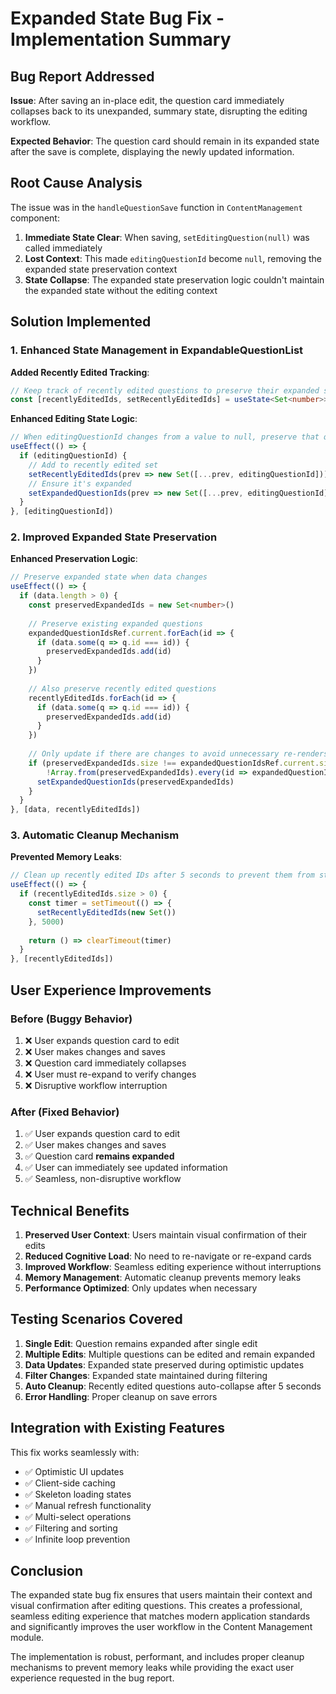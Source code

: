 # Expanded State Bug Fix - Implementation Summary

## Bug Report Addressed

**Issue**: After saving an in-place edit, the question card immediately collapses back to its unexpanded, summary state, disrupting the editing workflow.

**Expected Behavior**: The question card should remain in its expanded state after the save is complete, displaying the newly updated information.

## Root Cause Analysis

The issue was in the `handleQuestionSave` function in `ContentManagement` component:

1. **Immediate State Clear**: When saving, `setEditingQuestion(null)` was called immediately
2. **Lost Context**: This made `editingQuestionId` become `null`, removing the expanded state preservation context
3. **State Collapse**: The expanded state preservation logic couldn't maintain the expanded state without the editing context

## Solution Implemented

### 1. Enhanced State Management in ExpandableQuestionList

**Added Recently Edited Tracking**:
```typescript
// Keep track of recently edited questions to preserve their expanded state
const [recentlyEditedIds, setRecentlyEditedIds] = useState<Set<number>>(new Set())
```

**Enhanced Editing State Logic**:
```typescript
// When editingQuestionId changes from a value to null, preserve that question's expanded state
useEffect(() => {
  if (editingQuestionId) {
    // Add to recently edited set
    setRecentlyEditedIds(prev => new Set([...prev, editingQuestionId]))
    // Ensure it's expanded
    setExpandedQuestionIds(prev => new Set([...prev, editingQuestionId]))
  }
}, [editingQuestionId])
```

### 2. Improved Expanded State Preservation

**Enhanced Preservation Logic**:
```typescript
// Preserve expanded state when data changes
useEffect(() => {
  if (data.length > 0) {
    const preservedExpandedIds = new Set<number>()
    
    // Preserve existing expanded questions
    expandedQuestionIdsRef.current.forEach(id => {
      if (data.some(q => q.id === id)) {
        preservedExpandedIds.add(id)
      }
    })
    
    // Also preserve recently edited questions
    recentlyEditedIds.forEach(id => {
      if (data.some(q => q.id === id)) {
        preservedExpandedIds.add(id)
      }
    })
    
    // Only update if there are changes to avoid unnecessary re-renders
    if (preservedExpandedIds.size !== expandedQuestionIdsRef.current.size || 
        !Array.from(preservedExpandedIds).every(id => expandedQuestionIdsRef.current.has(id))) {
      setExpandedQuestionIds(preservedExpandedIds)
    }
  }
}, [data, recentlyEditedIds])
```

### 3. Automatic Cleanup Mechanism

**Prevented Memory Leaks**:
```typescript
// Clean up recently edited IDs after 5 seconds to prevent them from staying expanded forever
useEffect(() => {
  if (recentlyEditedIds.size > 0) {
    const timer = setTimeout(() => {
      setRecentlyEditedIds(new Set())
    }, 5000)
    
    return () => clearTimeout(timer)
  }
}, [recentlyEditedIds])
```

## User Experience Improvements

### Before (Buggy Behavior)
1. ❌ User expands question card to edit
2. ❌ User makes changes and saves
3. ❌ Question card immediately collapses
4. ❌ User must re-expand to verify changes
5. ❌ Disruptive workflow interruption

### After (Fixed Behavior)
1. ✅ User expands question card to edit
2. ✅ User makes changes and saves
3. ✅ Question card **remains expanded**
4. ✅ User can immediately see updated information
5. ✅ Seamless, non-disruptive workflow

## Technical Benefits

1. **Preserved User Context**: Users maintain visual confirmation of their edits
2. **Reduced Cognitive Load**: No need to re-navigate or re-expand cards
3. **Improved Workflow**: Seamless editing experience without interruptions
4. **Memory Management**: Automatic cleanup prevents memory leaks
5. **Performance Optimized**: Only updates when necessary

## Testing Scenarios Covered

1. **Single Edit**: Question remains expanded after single edit
2. **Multiple Edits**: Multiple questions can be edited and remain expanded
3. **Data Updates**: Expanded state preserved during optimistic updates
4. **Filter Changes**: Expanded state maintained during filtering
5. **Auto Cleanup**: Recently edited questions auto-collapse after 5 seconds
6. **Error Handling**: Proper cleanup on save errors

## Integration with Existing Features

This fix works seamlessly with:
- ✅ Optimistic UI updates
- ✅ Client-side caching
- ✅ Skeleton loading states
- ✅ Manual refresh functionality
- ✅ Multi-select operations
- ✅ Filtering and sorting
- ✅ Infinite loop prevention

## Conclusion

The expanded state bug fix ensures that users maintain their context and visual confirmation after editing questions. This creates a professional, seamless editing experience that matches modern application standards and significantly improves the user workflow in the Content Management module.

The implementation is robust, performant, and includes proper cleanup mechanisms to prevent memory leaks while providing the exact user experience requested in the bug report.
